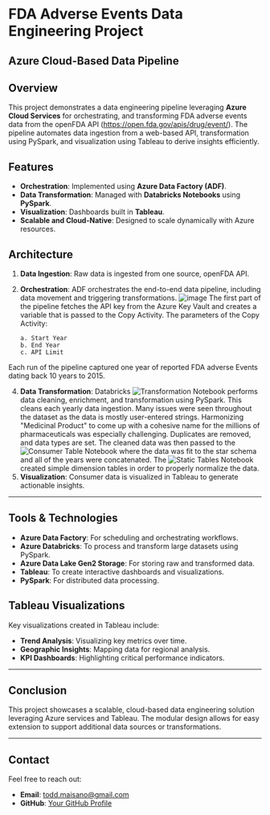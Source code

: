 # FDA Adverse Events Data Engineering Project
## Azure Cloud-Based Data Pipeline

## Overview
This project demonstrates a data engineering pipeline leveraging **Azure Cloud Services** for orchestrating, and transforming FDA adverse events data from the openFDA API (https://open.fda.gov/apis/drug/event/). The pipeline automates data ingestion from a web-based API, transformation using PySpark, and visualization using Tableau to derive insights efficiently.

## Features
- **Orchestration**: Implemented using **Azure Data Factory (ADF)**.
- **Data Transformation**: Managed with **Databricks Notebooks** using **PySpark**.
- **Visualization**: Dashboards built in **Tableau**.
- **Scalable and Cloud-Native**: Designed to scale dynamically with Azure resources.

## Architecture

1. **Data Ingestion**: Raw data is ingested from one source, openFDA API.
2. **Orchestration**: ADF orchestrates the end-to-end data pipeline, including data movement and triggering transformations.
   ![image](https://github.com/user-attachments/assets/190ccaf9-95da-4cbd-b2cc-8206e5403057)
   The first part of the pipeline fetches the API key from the Azure Key Vault and creates a variable that is passed to the Copy Activity.
   The parameters of the Copy Activity:
   
       a. Start Year
       b. End Year
       c. API Limit
  Each run of the pipeline captured one year of reported FDA adverse Events dating back 10 years to 2015.

4. **Data Transformation**: Databricks ![Transformation Notebook](https://github.com/toddmaisano/fda_adverse_events/blob/develop/Adverse_Events_Transformation.ipynb) performs data cleaning, enrichment, and transformation using PySpark. This cleans each yearly data ingestion. Many issues were seen throughout the dataset as the data is mostly user-entered strings. Harmonizing "Medicinal Product" to come up with a cohesive name for the millions of pharmaceuticals was especially challenging. Duplicates are removed, and data types are set. The cleaned data was then passed to the ![Consumer Table Notebook](https://github.com/toddmaisano/fda_adverse_events/blob/develop/Consumer_Tables.ipynb) where the data was fit to the star schema and all of the years were concatenated. The ![Static Tables Notebook](https://github.com/toddmaisano/fda_adverse_events/blob/develop/Adverse_Reaction_Static_Tables.ipynb) created simple dimension tables in order to properly normalize the data.
5. **Visualization**: Consumer data is visualized in Tableau to generate actionable insights.

---

## Tools & Technologies
- **Azure Data Factory**: For scheduling and orchestrating workflows.
- **Azure Databricks**: To process and transform large datasets using PySpark.
- **Azure Data Lake Gen2 Storage**: For storing raw and transformed data.
- **Tableau**: To create interactive dashboards and visualizations.
- **PySpark**: For distributed data processing.


## Tableau Visualizations
Key visualizations created in Tableau include:
- **Trend Analysis**: Visualizing key metrics over time.
- **Geographic Insights**: Mapping data for regional analysis.
- **KPI Dashboards**: Highlighting critical performance indicators.

---

## Conclusion
This project showcases a scalable, cloud-based data engineering solution leveraging Azure services and Tableau. The modular design allows for easy extension to support additional data sources or transformations.

---

## Contact
Feel free to reach out:
- **Email**: todd.maisano@gmail.com
- **GitHub**: [Your GitHub Profile](https://github.com/toddmaisano)
